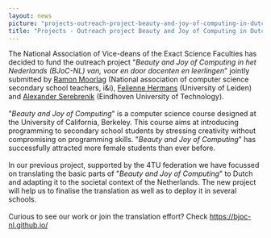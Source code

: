 ```yaml
---
layout: news
picture: "projects-outreach-project-beauty-and-joy-of-computing-in-dutch-schools.png"
title: "Projects - Outreach project Beauty and Joy of Computing in Dutch schools"
---
```


<p>The National Association of Vice-deans of the Exact Science Faculties has decided to fund the outreach project &quot;<em>Beauty and Joy of Computing in het Nederlands (BJoC-NL) van, voor en door docenten en leerlingen</em>&quot; jointly submitted by <a href="https://nl.linkedin.com/in/moorlag">Ramon Moorlag</a> (National association of computer science secondary school teachers, i&amp;i), <a href="https://www.felienne.com/">Felienne Hermans</a> (University of Leiden) and <a href="https://www.tue.nl/en/research/researchers/alexander-serebrenik/">Alexander Serebrenik</a> (Eindhoven University of Technology).<br />
<br />
&quot;<em>Beauty and Joy of Computing</em>&quot; is a computer science course designed at the University of California, Berkeley. This course aims at introducing programming to secondary school students by stressing creativity without compromising on programming skills. &quot;<em>Beauty and Joy of Computing</em>&quot; has successfully attracted more female students than ever before.<br />
<br />
In our previous project, supported by the 4TU federation we have focussed on translating the basic parts of &quot;<em>Beauty and Joy of Computing</em>&quot; to Dutch and adapting it to the societal context of the Netherlands. The new project will help us to finalise the translation as well as to deploy it in several schools.<br />
<br />
Curious to see our work or join the translation effort? Check <a href="https://bjoc-nl.github.io/">https://bjoc-nl.github.io/</a></p>

<div id="gtx-trans" style="position: absolute; left: 503px; top: 274px;">
<div class="gtx-trans-icon">&nbsp;</div>
</div>

		